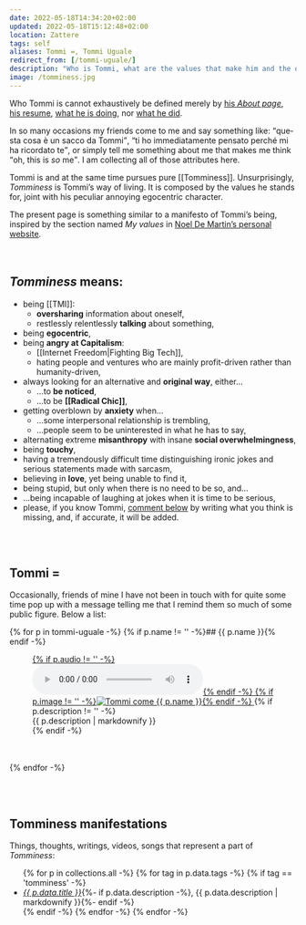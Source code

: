 ```yaml
---
date: 2022-05-18T14:34:20+02:00
updated: 2022-05-18T15:12:48+02:00
location: Zattere
tags: self
aliases: Tommi =, Tommi Uguale
redirect_from: [/tommi-uguale/]
description: "Who is Tommi, what are the values that make him and the ones he stands for"
image: /tomminess.jpg
---
```

Who Tommi is cannot exhaustively be defined merely by [his <cite>About page</cite>](/about 'About Tommi'), [his resume](https://cv.tommi.space 'Tommi’s CV'), [what he is doing](/now 'Now - tommi.space'), nor <a href='/tutto' title='“Tutto”, all the stuff Tommi does' hreflang='it'>what he did</a>.

In so many occasions my friends come to me and say something like: <q lang='it'>questa cosa è un sacco da Tommi</q>, <q lang='it'>ti ho immediatamente pensato perché mi ha ricordato te</q>, or simply tell me something about me that makes me think <q>oh, this is *so* me</q>. I am collecting all of those attributes here.

Tommi is and at the same time pursues pure [[Tomminess]].
Unsurprisingly, <cite>Tomminess</cite> is Tommi’s way of living. It is composed by the values he stands for, joint with his peculiar annoying egocentric character.

<div class='box'>
	The present page is something similar to a manifesto of Tommi’s being, inspired by the section named <cite>My values</cite> in <a href='https://noeldemartin.com' title='Noel De Martin’s personal website'>Noel De Martin’s personal website</a>.
</div>

<br>
<br>

## <cite>Tomminess</cite> means:

- being [[TMI]]:
	- **oversharing** information about oneself,
	- restlessly relentlessly **talking** about something,
- being **egocentric**,
- being **angry at Capitalism**:
	- [[Internet Freedom|Fighting Big Tech]],
	- hating people and ventures who are mainly profit-driven rather than humanity-driven,
- always looking for an alternative and **original way**, either…
	- …to **be noticed**,
	- …to be **[[Radical Chic]]**,
- getting overblown by **anxiety** when…
	- …some interpersonal relationship is trembling,
	- …people seem to be uninterested in what he has to say,
- alternating extreme **misanthropy** with insane **social overwhelmingness**,
- being **touchy**,
- having a tremendously difficult time distinguishing ironic jokes and serious statements made with sarcasm,
- believing in **love**, yet being unable to find it,
- being stupid, but only when there is no need to be so, and…
- …being incapable of laughing at jokes when it is time to be serious,
- please, if you know Tommi, <u>comment below</u> by writing what you think is missing, and, if accurate, it will be added.

<br>
<br>

## Tommi =

Occasionally, friends of mine I have not been in touch with for quite some time pop up with a message telling me that I remind them so much of some public figure. Below a list:

{% for p in tommi-uguale -%}
	{% if p.name != '' -%}## {{ p.name }}{% endif -%}
	<figure>
		<a href='{{ p.url }}'>
			{% if p.audio != '' -%}<audio controls src='{{ p.audio }}'></audio>{% endif -%}
			{% if p.image != '' -%}<picture><img src='{{ p.image }}' title='Tommi come {{ p.name }}'></picture>{% endif -%}
		</a>
		{% if p.description != '' -%}<figcaption>{{ p.description | markdownify }}</figcaption>{% endif -%}
	</figure>
	<br>
	<br>
{% endfor -%}

<br>
<br>

## Tomminess manifestations

Things, thoughts, writings, videos, songs that represent a part of <cite>Tomminess</cite>:

<ul class='two'>
	{% for p in collections.all -%}
		{% for tag in p.data.tags -%}
			{% if tag == 'tomminess' -%}
				<li lang='{{ p.data.lang }}'><cite><a href='{{ p.url }}' hreflang='{{ p.data.lang }}' title='{{ p.data.title }}'>{{ p.data.title }}</a></cite>{%- if p.data.description -%}, {{ p.data.description | markdownify }}{%- endif -%}</li>
			{% endif -%}
		{% endfor -%}
	{% endfor -%}
</ul>